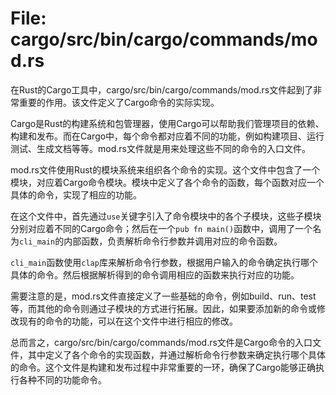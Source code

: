 # File: cargo/src/bin/cargo/commands/mod.rs

在Rust的Cargo工具中，cargo/src/bin/cargo/commands/mod.rs文件起到了非常重要的作用。该文件定义了Cargo命令的实际实现。

Cargo是Rust的构建系统和包管理器，使用Cargo可以帮助我们管理项目的依赖、构建和发布。而在Cargo中，每个命令都对应着不同的功能，例如构建项目、运行测试、生成文档等等。mod.rs文件就是用来处理这些不同的命令的入口文件。

mod.rs文件使用Rust的模块系统来组织各个命令的实现。这个文件中包含了一个模块，对应着Cargo命令模块。模块中定义了各个命令的函数，每个函数对应一个具体的命令，实现了相应的功能。

在这个文件中，首先通过`use`关键字引入了命令模块中的各个子模块，这些子模块分别对应着不同的Cargo命令；然后在一个`pub fn main()`函数中，调用了一个名为`cli_main`的内部函数，负责解析命令行参数并调用对应的命令函数。

`cli_main`函数使用`clap`库来解析命令行参数，根据用户输入的命令确定执行哪个具体的命令。然后根据解析得到的命令调用相应的函数来执行对应的功能。

需要注意的是，mod.rs文件直接定义了一些基础的命令，例如build、run、test等，而其他的命令则通过子模块的方式进行拓展。因此，如果要添加新的命令或修改现有的命令的功能，可以在这个文件中进行相应的修改。

总而言之，cargo/src/bin/cargo/commands/mod.rs文件是Cargo命令的入口文件，其中定义了各个命令的实现函数，并通过解析命令行参数来确定执行哪个具体的命令。这个文件是构建和发布过程中非常重要的一环，确保了Cargo能够正确执行各种不同的功能命令。


